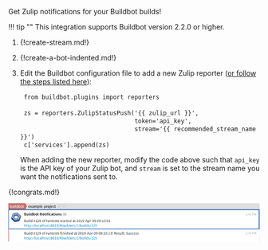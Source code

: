 Get Zulip notifications for your Buildbot builds!

!!! tip ""
    This integration supports Buildbot version 2.2.0 or higher.

1. {!create-stream.md!}

1. {!create-a-bot-indented.md!}

1. Edit the Buildbot configuration file to add a new Zulip reporter
 ([or follow the steps listed here][1]):

        from buildbot.plugins import reporters

        zs = reporters.ZulipStatusPush('{{ zulip_url }}',
                                       token='api_key',
                                       stream='{{ recommended_stream_name }}')
        c['services'].append(zs)

    When adding the new reporter, modify the code above such that `api_key`
    is the API key of your Zulip bot, and `stream` is set to the stream name
    you want the notifications sent to.

[1]: http://docs.buildbot.net/latest/manual/configuration/reporters.html#zulipstatuspush

{!congrats.md!}

![](/static/images/integrations/buildbot/001.png)
